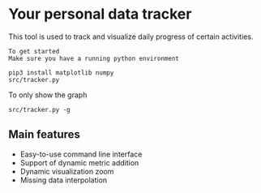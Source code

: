 # Your personal data tracker
This tool is used to track and visualize daily progress of certain activities. 
```
To get started
Make sure you have a running python environment

pip3 install matplotlib numpy
src/tracker.py
```
To only show the graph
```
src/tracker.py -g
```
## Main features
- Easy-to-use command line interface
- Support of dynamic metric addition
- Dynamic visualization zoom
- Missing data interpolation
